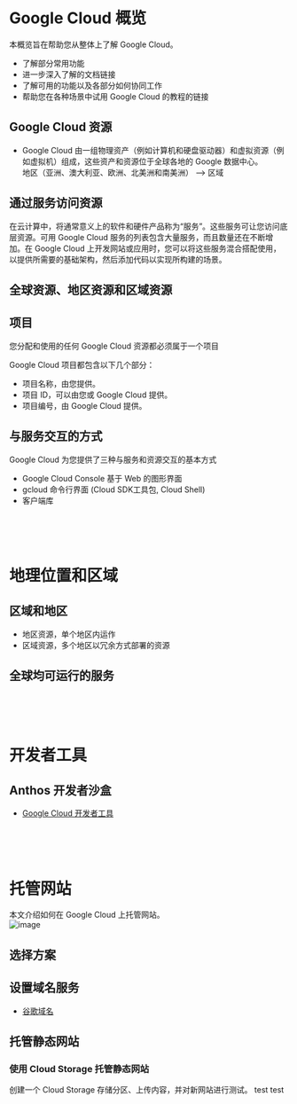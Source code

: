 # Google Cloud 概览
本概览旨在帮助您从整体上了解 Google Cloud。
* 了解部分常用功能
* 进一步深入了解的文档链接
* 了解可用的功能以及各部分如何协同工作
* 帮助您在各种场景中试用 Google Cloud 的教程的链接

## Google Cloud 资源
* Google Cloud 由一组物理资产（例如计算机和硬盘驱动器）和虚拟资源（例如虚拟机）组成，这些资产和资源位于全球各地的 Google 数据中心。  
地区（亚洲、澳大利亚、欧洲、北美洲和南美洲） --> 区域

## 通过服务访问资源
在云计算中，将通常意义上的软件和硬件产品称为“服务”。这些服务可让您访问底层资源。可用 Google Cloud 服务的列表包含大量服务，而且数量还在不断增加。在 Google Cloud 上开发网站或应用时，您可以将这些服务混合搭配使用，以提供所需要的基础架构，然后添加代码以实现所构建的场景。

## 全球资源、地区资源和区域资源

## 项目
您分配和使用的任何 Google Cloud 资源都必须属于一个项目  

Google Cloud 项目都包含以下几个部分：
* 项目名称，由您提供。
* 项目 ID，可以由您或 Google Cloud 提供。
* 项目编号，由 Google Cloud 提供。

## 与服务交互的方式
Google Cloud 为您提供了三种与服务和资源交互的基本方式
* Google Cloud Console 基于 Web 的图形界面
* gcloud 命令行界面 (Cloud SDK工具包, Cloud Shell)
* 客户端库

<br/><br/><br/>

# 地理位置和区域
## 区域和地区
* 地区资源，单个地区内运作
* 区域资源，多个地区以冗余方式部署的资源

## 全球均可运行的服务

<br/><br/><br/>

# 开发者工具
## Anthos 开发者沙盒
* [Google Cloud 开发者工具](https://cloud.google.com/products/tools)

<br/><br/><br/>

# 托管网站
本文介绍如何在 Google Cloud 上托管网站。  
![image](https://user-images.githubusercontent.com/57317985/135758082-3b9bb74e-bcef-4dcb-9bbb-24d7c7a6095d.png)

## 选择方案

## 设置域名服务
* [谷歌域名](https://domains.google/)

## 托管静态网站
### 使用 Cloud Storage 托管静态网站
创建一个 Cloud Storage 存储分区、上传内容，并对新网站进行测试。
test test